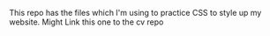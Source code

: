 This repo has the files which I'm using to practice CSS to style up my website. Might Link this one to the cv repo
